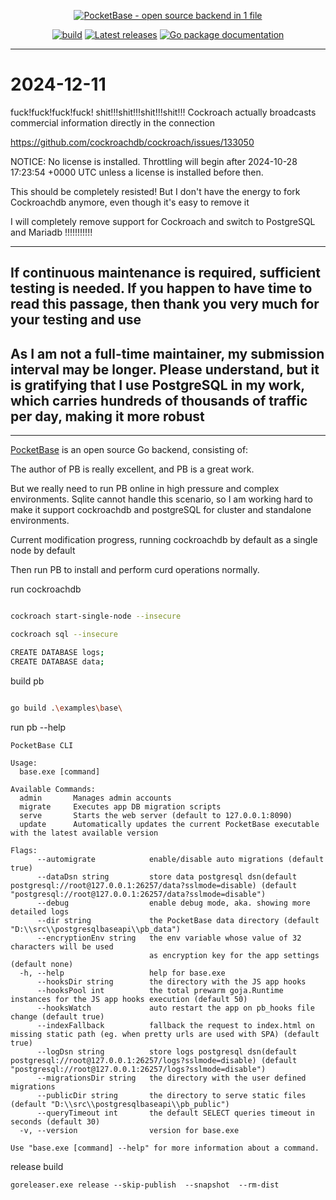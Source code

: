 <p align="center">
    <a href="https://pocketbase.io" target="_blank" rel="noopener">
        <img src="https://i.imgur.com/5qimnm5.png" alt="PocketBase - open source backend in 1 file" />
    </a>
</p>

<p align="center">
    <a href="https://github.com/pocketbase/pocketbase/actions/workflows/release.yaml" target="_blank" rel="noopener"><img src="https://github.com/pocketbase/pocketbase/actions/workflows/release.yaml/badge.svg" alt="build" /></a>
    <a href="https://github.com/pocketbase/pocketbase/releases" target="_blank" rel="noopener"><img src="https://img.shields.io/github/release/pocketbase/pocketbase.svg" alt="Latest releases" /></a>
    <a href="https://pkg.go.dev/github.com/pocketbase/pocketbase" target="_blank" rel="noopener"><img src="https://godoc.org/github.com/ganigeorgiev/fexpr?status.svg" alt="Go package documentation" /></a>
</p>


--------------------------------------------
# 2024-12-11

fuck!fuck!fuck!fuck! shit!!!shit!!!shit!!!shit!!!   Cockroach actually broadcasts commercial information directly in the connection

https://github.com/cockroachdb/cockroach/issues/133050

NOTICE: No license is installed. Throttling will begin after 2024-10-28 17:23:54 +0000 UTC unless a license is installed before then.

This should be completely resisted! But I don't have the energy to fork Cockroachdb anymore, even though it's easy to remove it

I will completely remove support for Cockroach and switch to PostgreSQL and Mariadb !!!!!!!!!!!

---------------------------------------

##  If continuous maintenance is required, sufficient testing is needed. If you happen to have time to read this passage, then thank you very much for your testing and use

##  As I am not a full-time maintainer, my submission interval may be longer. Please understand, but it is gratifying that I use PostgreSQL in my work, which carries hundreds of thousands of traffic per day, making it more robust

----------------------------------------




[PocketBase](https://pocketbase.io) is an open source Go backend, consisting of:

The author of PB is really excellent, and PB is a great work.

But we really need to run PB online in high pressure and complex environments. Sqlite cannot handle this scenario, so I am working hard to make it support cockroachdb  and postgreSQL for cluster and standalone environments.

Current modification progress, running cockroachdb  by default as a single node by default

Then run PB to install and perform curd operations normally.

run cockroachdb 

```bash

cockroach start-single-node --insecure

cockroach sql --insecure

CREATE DATABASE logs;
CREATE DATABASE data;

```

build  pb

```bash

go build .\examples\base\

```

run pb --help

```
PocketBase CLI

Usage:
  base.exe [command]

Available Commands:
  admin       Manages admin accounts
  migrate     Executes app DB migration scripts
  serve       Starts the web server (default to 127.0.0.1:8090)
  update      Automatically updates the current PocketBase executable with the latest available version

Flags:
      --automigrate            enable/disable auto migrations (default true)
      --dataDsn string         store data postgresql dsn(default  postgresql://root@127.0.0.1:26257/data?sslmode=disable) (default "postgresql://root@127.0.0.1:26257/data?sslmode=disable")
      --debug                  enable debug mode, aka. showing more detailed logs
      --dir string             the PocketBase data directory (default "D:\\src\\postgresqlbaseapi\\pb_data")
      --encryptionEnv string   the env variable whose value of 32 characters will be used
                               as encryption key for the app settings (default none)
  -h, --help                   help for base.exe
      --hooksDir string        the directory with the JS app hooks
      --hooksPool int          the total prewarm goja.Runtime instances for the JS app hooks execution (default 50)
      --hooksWatch             auto restart the app on pb_hooks file change (default true)
      --indexFallback          fallback the request to index.html on missing static path (eg. when pretty urls are used with SPA) (default true)
      --logDsn string          store logs postgresql dsn(default postgresql://root@127.0.0.1:26257/logs?sslmode=disable) (default "postgresql://root@127.0.0.1:26257/logs?sslmode=disable")
      --migrationsDir string   the directory with the user defined migrations
      --publicDir string       the directory to serve static files (default "D:\\src\\postgresqlbaseapi\\pb_public")
      --queryTimeout int       the default SELECT queries timeout in seconds (default 30)
  -v, --version                version for base.exe

Use "base.exe [command] --help" for more information about a command.

```


release build

```
goreleaser.exe release --skip-publish  --snapshot  --rm-dist
```
